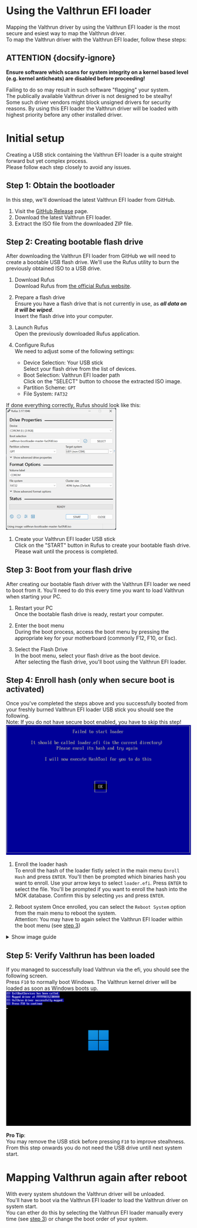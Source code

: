 # Using the Valthrun EFI loader
Mapping the Valthrun driver by using the Valthrun EFI loader is the most secure and esiest way to map the Valthrun driver.  
To map the Valthrun driver with the Valthrun EFI loader, follow these steps:

## ATTENTION  {docsify-ignore}
**Ensure software which scans for system integrity on a kernel based level (e.g. kernel anticheats) are disabled before proceeding!**  
  
Failing to do so may result in such software "flagging" your system.  
The publically available Valthrun driver is not designed to be stealhy!  
Some such driver vendors might block unsigned drivers for security reasons.
By using this EFI loader the Valthrun driver will be loaded with highest priority before any other installed driver.
  

# Initial setup
Creating a USB stick containing the Valthrun EFI loader is a quite straight forward but yet complex process.   
Please follow each step closely to avoid any issues.  

## Step 1: Obtain the bootloader
In this step, we'll download the latest Valthrun EFI loader from GitHub.
1. Visit the [GitHub Release](github.com/Valthrun/Valthrun/releases/latest) page.
2. Download the latest Valthrun EFI loader.
3. Extract the ISO file from the downloaded ZIP file.

## Step 2: Creating bootable flash drive
After downloading the Valthrun EFI loader from GitHub we will need to create a bootable USB flash drive.
We'll use the Rufus utility to burn the previously obtained ISO to a USB drive.
1. Download Rufus  
   Download Rufus from [the official Rufus website](https://rufus.ie/en/).
   
2. Prepare a flash drive  
   Ensure you have a flash drive that is not currently in use, as ***all data on it will be wiped***.  
   Insert the flash drive into your computer.

3. Launch Rufus  
   Open the previously downloaded Rufus application.

4. Configure Rufus  
We need to adjust some of the following settings:
   - Device Selection: Your USB stick  
     Select your flash drive from the list of devices.
   - Boot Selection: Valthrun EFI loader path  
     Click on the "SELECT" button to choose the extracted ISO image.
   - Partition Scheme: `GPT`
   - File System: `FAT32`  
  
If done everything correctly, Rufus should look like this:  
<img src="../../_media/screenshot_uefi_rufus.png" alt="screenshot_uefi_rufus" width="300"/>

1. Create your Valthrun EFI loader USB stick  
   Click on the "START" button in Rufus to create your bootable flash drive.  
   Please wait until the process is completed.

## Step 3: Boot from your flash drive
After creating our bootable flash driver with the Valthrun EFI loader we need to boot from it. You'll need to do this every time you want to load Valthrun when starting your PC.
1. Restart your PC  
   Once the bootable flash drive is ready, restart your computer.

2. Enter the boot menu  
   During the boot process, access the boot menu by pressing the appropriate key for your motherboard (commonly F12, F10, or Esc).

3. Select the Flash Drive  
   In the boot menu, select your flash drive as the boot device.  
   After selecting the flash drive, you'll boot using the Valthrun EFI loader.

## Step 4: Enroll hash (only when secure boot is activated)
Once you've completed the steps above and you successfully booted from your freshly burned Valthrun EFI loader USB stick you should see the following.  
Note: If you do not have secure boot enabled, you have to skip this step!  
![image](../../_media/screenshot_uefi_loader_failed.png)  

1. Enroll the loader hash  
To enroll the hash of the loader fistly select in the main menu `Enroll Hash` and press `ENTER`. 
You'll then be prompted which binaries hash you want to enroll. Use your arrow keys to select `loader.efi`. 
Press `ENTER` to select the file. You'll be prompted if you want to enroll the hash into the MOK database. Confirm this by selecting `yes` and press `ENTER`.

1. Reboot system
Once enrolled, you can select the `Reboot System` option from the main menu to reboot the system.  
Attention: You may have to again select the Valthrun EFI loader within the boot menu (see [step 3](#3-boot-from-flash-drive))

<details>
  <summary>Show image guide</summary>
   <img style="display: block" src="../../_media/screenshot_uefi_loader_menu.png" alt="screenshot_uefi_loader_menu" />
   <img style="display: block" src="../../_media/screenshot_uefi_loader_enrol.png" alt="screenshot_uefi_loader_enrol" />
   <img style="display: block" src="../../_media/screenshot_uefi_loader_enrol_yes.png" alt="screenshot_uefi_loader_enrol_yes" />
</details>

## Step 5: Verify Valthrun has been loaded
If you managed to successfully load Valthrun via the efi, you should see the following screen.  
Press `F10` to normally boot Windows. The Valthrun kernel driver will be loaded as soon as Windows boots up.
![image](../../_media/screenshot_uefi_mapped_successfully.png)  
  
**Pro Tip**:  
You may remove the USB stick before pressing `F10` to improve stealhness.  
From this step onwards you do not need the USB drive untill next system start.

# Mapping Valthrun again after reboot
With every system shutdown the Valthrun driver will be unloaded.  
You'll have to boot via the Valthrun EFI loader to load the Valthrun driver on system start.  
You can ether do this by selecting the Valthrun EFI loader manually every time (see [step 3](#3-boot-from-flash-drive)) or change the boot order of your system.